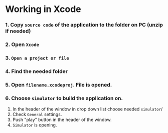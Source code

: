 # Working in Xcode
### 1. Copy `source code` of the application to the folder on PC (unzip if needed)
### 2. Open `Xcode`
### 3. `Open a project or file`
### 4. Find the needed folder
### 5. Open `filename.xcodeproj`. File is opened.
### 6. Choose `simulator` to build the application on.
1. In the header of the window in drop down list choose needed `simulator`/
2. Check `General` settings.
3. Push "play" button in the header of the window.
4. `Simulator` is opening.
   
